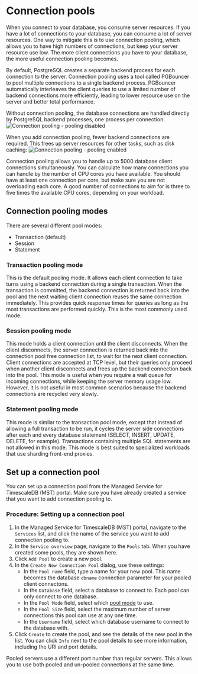 # Connection pools
When you connect to your database, you consume server resources. If you have a
lot of connections to your database, you can consume a lot of server resources.
One way to mitigate this is to use connection pooling, which allows you to have
high numbers of connections, but keep your server resource use low. The more
client connections you have to your database, the more useful connection pooling
becomes.

By default, PostgreSQL creates a separate backend process for each connection to
the server. Connection pooling uses a tool called PGBouncer to pool multiple
connections to a single backend process. PGBouncer automatically interleaves the
client queries to use a limited number of backend connections more efficiently,
leading to lower resource use on the server and better total performance.

Without connection pooling, the database connections are handled directly by
PostgreSQL backend processes, one process per connection:
<img class="main-content__illustration" src="https://s3.amazonaws.com/assets.timescale.com/docs/images/pgbouncer-pooling-none.png" alt="Connection pooling - pooling disabled"/>

When you add connection pooling, fewer backend connections are required. This
frees up server resources for other tasks, such as disk caching:
<img class="main-content__illustration" src="https://s3.amazonaws.com/assets.timescale.com/docs/images/pgbouncer-pooling-enabled.png" alt="Connection pooling - pooling enabled"/>

Connection pooling allows you to handle up to 5000 database client connections
simultaneously. You can calculate how many connections you can handle by the
number of CPU cores you have available. You should have at least one connection
per core, but make sure you are not overloading each core. A good number of
connections to aim for is three to five times the available CPU cores, depending
on your workload.

## Connection pooling modes
There are several different pool modes:
*   Transaction (default)
*   Session
*   Statement

### Transaction pooling mode
This is the default pooling mode. It allows each client connection to take turns
using a backend connection during a single transaction. When the transaction is
committed, the backend connection is returned back into the pool and the next
waiting client connection reuses the same connection immediately. This provides
quick response times for queries as long as the most transactions are performed
quickly. This is the most commonly used mode.

### Session pooling mode
This mode holds a client connection until the client disconnects. When the
client disconnects, the server connection is returned back into the connection
pool free connection list, to wait for the next client connection. Client
connections are accepted at TCP level, but their queries only proceed when
another client disconnects and frees up the backend connection back into the
pool. This mode is useful when you require a wait queue for incoming
connections, while keeping the server memory usage low. However, it is not
useful in most common scenarios because the backend connections are recycled
very slowly.

### Statement pooling mode
This mode is similar to the transaction pool mode, except that instead of
allowing a full transaction to be run, it cycles the server side connections
after each and every database statement (SELECT, INSERT, UPDATE, DELETE, for
example). Transactions containing multiple SQL statements are not allowed in
this mode. This mode is best suited to specialized workloads that use sharding
front-end proxies.

## Set up a connection pool
You can set up a connection pool from the Managed Service for TimescaleDB (MST)
portal. Make sure you have already created a service that you want to add
connection pooling to.

### Procedure: Setting up a connection pool
1.  In the Managed Service for TimescaleDB (MST) portal, navigate to the
    `Services` list, and click the name of the service you want to add connection pooling to.
1.  In the `Service overview` page, navigate to the `Pools` tab. When you have
    created some pools, they are shown here.
1.  Click `Add Pool` to create a new pool.
1.  In the `Create New Connection Pool` dialog, use these settings:
    *   In the `Pool name` field, type a name for your new pool. This name
        becomes the database `dbname` connection parameter for your pooled
        client connectons.
    *   In the `Database` field, select a database to connect to. Each pool can
        only connect to one database.
    *   In the `Pool Mode` field, select which
        [pool mode](#connection-pooling-modes) to use.
    *   In the `Pool Size` field, select the maximum number of server
        connections this pool can use at any one time.
    *   In the `Username` field, select which database username to connect to
        the database with.
1.  Click `Create` to create the pool, and see the details of the new pool in
    the list. You can click `Info` next to the pool details to see more
    information, including the URI and port details.

<highlight type="note">
Pooled servers use a different port number than regular servers. This allows you
to use both pooled and un-pooled connections at the same time.
</highlight>
